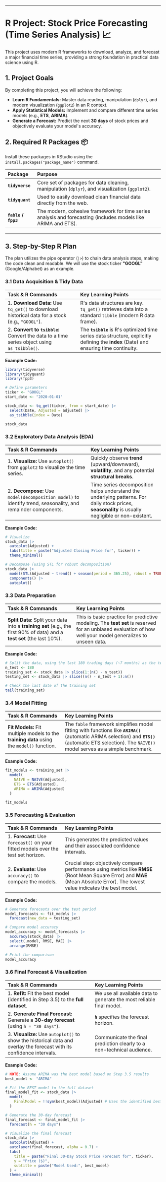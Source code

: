 
-----

# R Project: Stock Price Forecasting (Time Series Analysis) 📈

This project uses modern R frameworks to download, analyze, and forecast a major financial time series, providing a strong foundation in practical data science using R.

## 1\. Project Goals

By completing this project, you will achieve the following:

  * **Learn R Fundamentals:** Master data reading, manipulation (`dplyr`), and modern visualization (`ggplot2`) in an R context.
  * **Apply Statistical Models:** Implement and compare different time series models (e.g., **ETS**, **ARIMA**).
  * **Generate a Forecast:** Predict the next **30 days** of stock prices and objectively evaluate your model's accuracy.

## 2\. Required R Packages 📦

Install these packages in RStudio using the `install.packages("package_name")` command.

| Package | Purpose |
| :--- | :--- |
| **`tidyverse`** | Core set of packages for data cleaning, manipulation (`dplyr`), and visualization (`ggplot2`). |
| **`tidyquant`** | Used to easily download clean financial data directly from the web. |
| **`fable` / `fpp3`** | The modern, cohesive framework for time series analysis and forecasting (includes models like ARIMA and ETS). |

-----

## 3\. Step-by-Step R Plan

The plan utilizes the pipe operator (`|>`) to chain data analysis steps, making the code clean and readable. We will use the stock ticker **"GOOGL"** (Google/Alphabet) as an example.

### 3.1 Data Acquisition & Tidy Data

| Task & R Commands | Key Learning Points |
| :--- | :--- |
| 1. **Download Data:** Use `tq_get()` to download historical data for a stock (e.g., `"GOOGL"`). | R's data structures are key. `tq_get()` retrieves data into a standard `tibble` (modern R data frame). |
| 2. **Convert to `tsibble`:** Convert the data to a time series object using `as_tsibble()`. | The **`tsibble`** is R's optimized time series data structure, explicitly defining the **index** (Date) and ensuring time continuity. |

**Example Code:**

```r
library(tidyverse)
library(tidyquant)
library(fpp3)

# Define parameters
ticker <- "GOOGL"
start_date <- "2020-01-01"

stock_data <- tq_get(ticker, from = start_date) |>
  select(Date, Adjusted = adjusted) |>
  as_tsibble(index = Date)

stock_data
```

### 3.2 Exploratory Data Analysis (EDA)

| Task & R Commands | Key Learning Points |
| :--- | :--- |
| 1. **Visualize:** Use `autoplot()` from `ggplot2` to visualize the time series. | Quickly observe **trend** (upward/downward), **volatility**, and any potential **structural breaks**.  |
| 2. **Decompose:** Use `model(decomposition_model)` to identify trend, seasonality, and remainder components. | Time series decomposition helps understand the underlying patterns. For daily stock prices, **seasonality** is usually negligible or non-existent. |

**Example Code:**

```r
# Visualize
stock_data |>
  autoplot(Adjusted) +
  labs(title = paste("Adjusted Closing Price for", ticker)) +
  theme_minimal()

# Decompose (using STL for robust decomposition)
stock_data |>
  model(STL(Adjusted ~ trend() + season(period = 365.25), robust = TRUE)) |>
  components() |>
  autoplot()
```

### 3.3 Data Preparation

| Task & R Commands | Key Learning Points |
| :--- | :--- |
| **Split Data:** Split your data into a **training set** (e.g., the first 90% of data) and a **test set** (the last 10%). | This is basic practice for predictive modeling. The **test set** is reserved for an unbiased evaluation of how well your model generalizes to unseen data. |

**Example Code:**

```r
# Split the data, using the last 180 trading days (~7 months) as the test set
n_test <- 180
training_set <- stock_data |> slice(1:(n() - n_test))
testing_set <- stock_data |> slice((n() - n_test + 1):n())

# Check the last date of the training set
tail(training_set)
```

### 3.4 Model Fitting

| Task & R Commands | Key Learning Points |
| :--- | :--- |
| **Fit Models:** Fit multiple models to the **training data** using the `model()` function. | The `fable` framework simplifies model fitting with functions like **`ARIMA()`** (automatic ARIMA selection) and **`ETS()`** (automatic ETS selection). The `NAIVE()` model serves as a simple benchmark. |

**Example Code:**

```r
fit_models <- training_set |>
  model(
    NAIVE = NAIVE(Adjusted),
    ETS = ETS(Adjusted), 
    ARIMA = ARIMA(Adjusted)
  )

fit_models
```

### 3.5 Forecasting & Evaluation

| Task & R Commands | Key Learning Points |
| :--- | :--- |
| 1. **Forecast:** Use `forecast()` on your fitted models over the test set horizon. | This generates the predicted values and their associated confidence intervals. |
| 2. **Evaluate:** Use `accuracy()` to compare the models. | Crucial step: objectively compare performance using metrics like **RMSE** (Root Mean Square Error) and **MAE** (Mean Absolute Error). The lowest value indicates the best model. |

**Example Code:**

```r
# Generate forecasts over the test period
model_forecasts <- fit_models |>
  forecast(new_data = testing_set)

# Compare model accuracy
model_accuracy <- model_forecasts |>
  accuracy(stock_data) |>
  select(.model, RMSE, MAE) |>
  arrange(RMSE)

# Print the comparison
model_accuracy
```

### 3.6 Final Forecast & Visualization

| Task & R Commands | Key Learning Points |
| :--- | :--- |
| 1. **Refit:** Fit the best model (identified in Step 3.5) to the **full dataset**. | We use all available data to generate the most reliable final model. |
| 2. **Generate Final Forecast:** Generate a **30-day forecast** (using `h = "30 days"`). | **`h`** specifies the forecast horizon. |
| 3. **Visualize:** Use `autoplot()` to show the historical data and overlay the forecast with its confidence intervals. | Communicate the final prediction clearly to a non-technical audience. |

**Example Code:**

```r
# NOTE: Assume ARIMA was the best model based on Step 3.5 results
best_model <- "ARIMA" 

# Fit the BEST model to the full dataset
final_model_fit <- stock_data |>
  model(
    FinalModel = !!sym(best_model)(Adjusted) # Uses the identified best model
  )

# Generate the 30-day forecast
final_forecast <- final_model_fit |>
  forecast(h = "30 days")

# Visualize the final forecast
stock_data |>
  autoplot(Adjusted) +
  autolayer(final_forecast, alpha = 0.7) +
  labs(
    title = paste("Final 30-Day Stock Price Forecast for", ticker),
    y = "Price ($)",
    subtitle = paste("Model Used:", best_model)
  ) +
  theme_minimal()
```
